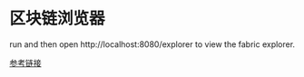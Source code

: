 # 区块链浏览器


run and then open http://localhost:8080/explorer to view the fabric explorer.


[参考链接](https://ecsoya.github.io/fabric/pages/demo.html)